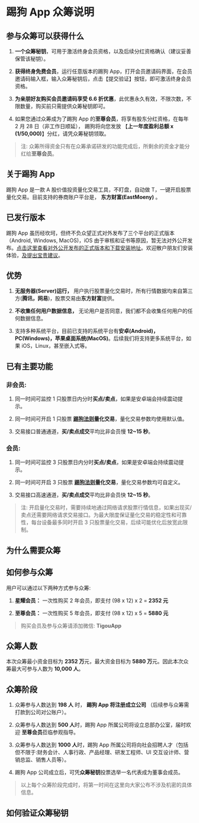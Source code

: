 # 踢狗 App 众筹说明

## 参与众筹可以获得什么

1. **一个众筹秘钥**，可用于激活终身会员资格，以及后续分红资格确认（建议妥善保管该秘钥）。

1. **获得终身免费会员**，运行任意版本的踢狗 App，打开会员邀请码界面，在会员邀请码输入框，输入众筹秘钥后，点击【提交验证】按钮，即可激活终身会员资格。

1. **为亲朋好友购买会员邀请码享受 6.6 折优惠**，此优惠永久有效，不限次数，不限数量，购买前只需提供众筹秘钥即可。

1. 如果您通过众筹成为了踢狗 App 的**至尊会员**，将享有股东分红资格，在每年 2 月 28 日（非工作日顺延）， 踢狗将向您发放 【**上一年度盈利总额 x (1/50,000)**】分红，请凭众筹秘钥领取。

> 注: 众筹所得资金只有在众筹承诺研发的功能完成后，所剩余的资金才能分红给**至尊会员**。

## 关于踢狗 App

踢狗 App 是一款 A 股价值投资量化交易工具，不盯盘，自动做 T，一键开启股票量化交易。目前支持的券商账户平台是， **东方财富(EastMoeny)** 。

## 已发行版本

踢狗 App 虽历经坎坷，但终不负众望正式对外发布了三个平台的正式版本（Android, Windows, MacOS)，iOS 由于审核和证书等原因，暂无法对外公开发布。[点击这里查看对外公开发布的正式版本和下载安装地址](https://gitee.com/TiGou/tigou_rule/releases)。欢迎散户朋友们安装体验，[及提出宝贵建议](https://gitee.com/TiGou/tigou_rule/issues)。

## 优势

1. **无服务器(Server)运行，** 用户执行股票量化交易时，所有行情数据均来自第三方(**腾讯，网易**)，股票交易由**东方财富**提供。

1. **不收集任何用户数据信息，** 无论用户是否同意，我们都不会收集任何用户的任何数据信息。

1. 支持多种系统平台，目前已支持的系统平台有**安卓(Android)，PC(Windows)，苹果桌面系统(MacOS)**。后续我们将支持更多系统平台，如果 iOS，Linux，甚至嵌入式等。

## 已有主要功能

### 非会员:

1. 同一时间可监控 1 只股票日内分时**买点/卖点**，如果是安卓端会持续震动提示。

1. 同一时间可开启 1 只股票 **[踢狗法则](./README.md)量化交易**，量化交易参数均使用默认值。

1. 交易接口普通通道，**买/卖点成交**平均比非会员慢 **12~15 秒**。

### 会员:

1. 同一时间可监控 3 只股票日内分时**买点/卖点**，如果是安卓端会持续震动提示。

1. 同一时间可开启 3 只股票 **[踢狗法则](./README.md)量化交易**，量化交易参数均可自定义。

1. 交易接口高速通道，**买/卖点成交**平均比非会员快 **12~15 秒**。

> 注: 开启量化交易时，需要持续地通过网络请求股票行情信息，如果出现买/卖点还需要网络请求交易接口。为最大限度保证量化交易的稳定性和可靠性，每台设备最多同时开启 3 只股票量化交易，后续可能优化后放宽此限制。

## 为什么需要众筹

## 如何参与众筹

用户可以通过以下两种方式参与众筹:

1. **星耀会员：** 一次性购买 2 年会员，即支付 (98 x 12) x 2 = **2352 元**

1. **至尊会员：** 一次性购买 5 年会员，即支付 (98 x 12) x 5 = **5880 元**

> 购买会员及参与众筹请添加微信: **TigouApp**

## 众筹人数

本次众筹最小资金目标为 **2352 万**元，最大资金目标为 **5880 万**元。因此本次众筹最大可参与人数为 **10,000 人**。

## 众筹阶段

1. 众筹参与人数达到 **198 人** 时， **踢狗 App 将注册成立公司** （后续参与众筹需打款到公司对公账户）。

1. 众筹参与人数达到 **500 人**时，踢狗 App 所属公司将设立总部办公室，届时欢迎 **至尊会员**莅临参观指导。

1. 众筹参与人数达到 **1000 人**时，踢狗 App 所属公司将向社会招聘人才（包括但不限于:财务会计、人事行政、产品经理、研发工程师、UI 交互设计师、营销总监、销售人员等）。

1. 踢狗 App 公司成立后，可凭**众筹秘钥**投票选举一名代表成为董事会成员。

> 以上每个众筹阶段完成时，将第一时间在这里向大家公布不涉及机密的具体信息。

## 如何验证众筹秘钥
